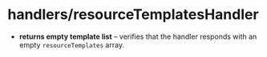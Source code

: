 # handlers/resourceTemplatesHandler

- **returns empty template list** – verifies that the handler responds with an empty `resourceTemplates` array.
